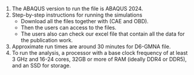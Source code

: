 1. The ABAQUS version to run the file is ABAQUS 2024.
2. Step-by-step instructions for running the simulations
	- Download all the files together with (CAE and OBD). 
	- Then the users can access to the files.
	- The users also can check our excel file that contain all the data for the publication work.
3. Approximate run times are around 30 minutes for D6-GMNA file.
4. To run the analysis, a processor with a base clock frequency of at least 3 GHz and 16-24 cores, 32GB or more of RAM (ideally DDR4 or DDR5), and an SSD for storage. 

